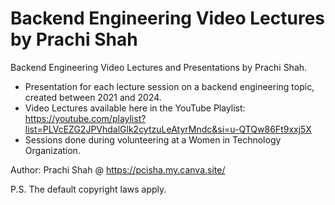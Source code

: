 # Backend Engineering Video Lectures by Prachi Shah

Backend Engineering Video Lectures and Presentations by Prachi Shah.
- Presentation for each lecture session on a backend engineering topic, created between 2021 and 2024.
- Video Lectures available here in the YouTube Playlist: https://youtube.com/playlist?list=PLVcEZG2JPVhdalGlk2cytzuLeAtyrMndc&si=u-QTQw86Ft9xxj5X
- Sessions done during volunteering at a Women in Technology Organization.

Author: Prachi Shah @ https://pcisha.my.canva.site/

P.S. The default copyright laws apply.
